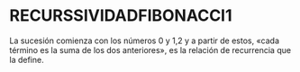 # RECURSSIVIDADFIBONACCI1
La sucesión comienza con los números 0 y 1,2​ y a partir de estos, «cada término es la suma de los dos anteriores», es la relación de recurrencia que la define.
